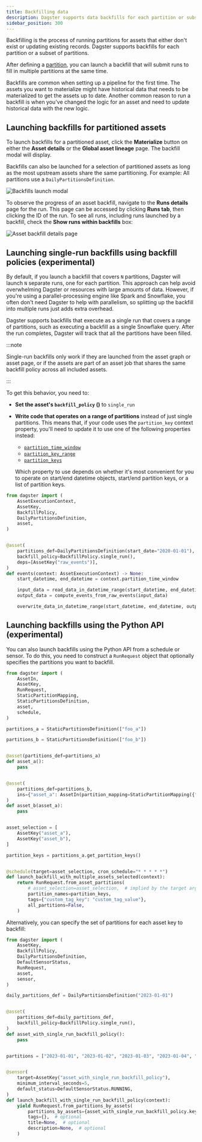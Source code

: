 ```yaml
---
title: Backfilling data
description: Dagster supports data backfills for each partition or subsets of partitions.
sidebar_position: 300
---
```


Backfilling is the process of running partitions for assets that either don't exist or updating existing records. Dagster supports backfills for each partition or a subset of partitions.

After defining a [partition](partitioning-assets), you can launch a backfill that will submit runs to fill in multiple partitions at the same time.

Backfills are common when setting up a pipeline for the first time. The assets you want to materialize might have historical data that needs to be materialized to get the assets up to date. Another common reason to run a backfill is when you've changed the logic for an asset and need to update historical data with the new logic.

## Launching backfills for partitioned assets

To launch backfills for a partitioned asset, click the **Materialize** button on either the **Asset details** or the **Global asset lineage** page. The backfill modal will display.

Backfills can also be launched for a selection of partitioned assets as long as the most upstream assets share the same partitioning. For example: All partitions use a `DailyPartitionsDefinition`.

![Backfills launch modal](/images/guides/build/partitions-and-backfills/asset-backfill-partition-selection-modal.png)

To observe the progress of an asset backfill, navigate to the **Runs details** page for the run. This page can be accessed by clicking **Runs tab**, then clicking the ID of the run. To see all runs, including runs launched by a backfill, check the **Show runs within backfills** box:

![Asset backfill details page](/images/guides/build/partitions-and-backfills/asset-backfill-details-page.png)

## Launching single-run backfills using backfill policies (experimental)

By default, if you launch a backfill that covers `N` partitions, Dagster will launch `N` separate runs, one for each partition. This approach can help avoid overwhelming Dagster or resources with large amounts of data. However, if you're using a parallel-processing engine like Spark and Snowflake, you often don't need Dagster to help with parallelism, so splitting up the backfill into multiple runs just adds extra overhead.

Dagster supports backfills that execute as a single run that covers a range of partitions, such as executing a backfill as a single Snowflake query. After the run completes, Dagster will track that all the partitions have been filled.

:::note

Single-run backfills only work if they are launched from the asset graph or
asset page, or if the assets are part of an asset job that shares the same
backfill policy across all included assets.

:::

To get this behavior, you need to:

- **Set the asset's `backfill_policy` (<PyObject section="partitions" module="dagster" object="BackfillPolicy" />)** to `single_run`
- **Write code that operates on a range of partitions** instead of just single partitions. This means that, if your code uses the `partition_key` context property, you'll need to update it to use one of the following properties instead:

  - [`partition_time_window`](/api/python-api/execution#dagster.OpExecutionContext.partition_time_window)
  - [`partition_key_range`](/api/python-api/execution#dagster.OpExecutionContext.partition_key_range)
  - [`partition_keys`](/api/python-api/execution#dagster.OpExecutionContext.partition_keys)

  Which property to use depends on whether it's most convenient for you to operate on start/end datetime objects, start/end partition keys, or a list of partition keys.


```python file=/concepts/partitions_schedules_sensors/backfills/single_run_backfill_asset.py startafter=start_marker endbefore=end_marker
from dagster import (
    AssetExecutionContext,
    AssetKey,
    BackfillPolicy,
    DailyPartitionsDefinition,
    asset,
)


@asset(
    partitions_def=DailyPartitionsDefinition(start_date="2020-01-01"),
    backfill_policy=BackfillPolicy.single_run(),
    deps=[AssetKey("raw_events")],
)
def events(context: AssetExecutionContext) -> None:
    start_datetime, end_datetime = context.partition_time_window

    input_data = read_data_in_datetime_range(start_datetime, end_datetime)
    output_data = compute_events_from_raw_events(input_data)

    overwrite_data_in_datetime_range(start_datetime, end_datetime, output_data)
```

## Launching backfills using the Python API (experimental)

You can also launch backfills using the Python API from a schedule or sensor. To do this, you need to construct a `RunRequest` object that optionally specifies the partitions you want to backfill.

```python file=/concepts/partitions_schedules_sensors/backfills/backfill_asset_from_asset_partitions.py
from dagster import (
    AssetIn,
    AssetKey,
    RunRequest,
    StaticPartitionMapping,
    StaticPartitionsDefinition,
    asset,
    schedule,
)

partitions_a = StaticPartitionsDefinition(["foo_a"])

partitions_b = StaticPartitionsDefinition(["foo_b"])


@asset(partitions_def=partitions_a)
def asset_a():
    pass


@asset(
    partitions_def=partitions_b,
    ins={"asset_a": AssetIn(partition_mapping=StaticPartitionMapping({"foo_a": "foo_b"}))},
)
def asset_b(asset_a):
    pass


asset_selection = [
    AssetKey("asset_a"),
    AssetKey("asset_b"),
]

partition_keys = partitions_a.get_partition_keys()


@schedule(target=asset_selection, cron_schedule="* * * * *")
def launch_backfill_with_multiple_assets_selected(context):
    return RunRequest.from_asset_partitions(
        # asset_selection=asset_selection,  # implied by the target argument
        partition_names=partition_keys,
        tags={"custom_tag_key": "custom_tag_value"},
        all_partitions=False,
    )
```

Alternatively, you can specify the set of partitions for each asset key to backfill:

```python file=/concepts/partitions_schedules_sensors/backfills/backfill_asset_from_partitions_by_assets.py
from dagster import (
    AssetKey,
    BackfillPolicy,
    DailyPartitionsDefinition,
    DefaultSensorStatus,
    RunRequest,
    asset,
    sensor,
)

daily_partitions_def = DailyPartitionsDefinition("2023-01-01")


@asset(
    partitions_def=daily_partitions_def,
    backfill_policy=BackfillPolicy.single_run(),
)
def asset_with_single_run_backfill_policy():
    pass


partitions = ["2023-01-01", "2023-01-02", "2023-01-03", "2023-01-04", "2023-01-05"]


@sensor(
    target=AssetKey("asset_with_single_run_backfill_policy"),
    minimum_interval_seconds=5,
    default_status=DefaultSensorStatus.RUNNING,
)
def launch_backfill_with_single_run_backfill_policy(context):
    yield RunRequest.from_partitions_by_assets(
        partitions_by_assets={asset_with_single_run_backfill_policy.key: set(partitions)},
        tags={},  # optional
        title=None,  # optional
        description=None,  # optional
    )
```
